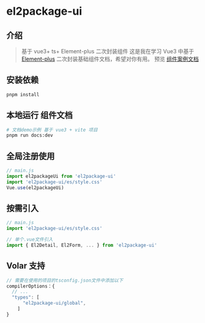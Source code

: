 # el2package-ui

## 介绍

> 基于 vue3+ ts+ Element-plus 二次封装组件
> 这是我在学习 Vue3 中基于[Element-plus](https://element-plus.org/zh-CN/) 二次封装基础组件文档，希望对你有用。
> 预览 [组件案例文档](https://xixixixi404.github.io/el2package-ui/)

## 安装依赖

```bash
pnpm install
```

## 本地运行 组件文档

```bash
# 文档demo示例 基于 vue3 + vite 项目
pnpm run docs:dev
```

## 全局注册使用

```javascript
// main.js
import el2packageUi from 'el2package-ui'
import 'el2package-ui/es/style.css'
Vue.use(el2packageUi)
```

## 按需引入

```javascript
// main.js
import 'el2package-ui/es/style.css'

// 单个.vue文件引入
import { El2Detail, El2Form, ... } from 'el2package-ui'
```

## Volar 支持

```javascript
// 需要在使用的项目的tsconfig.json文件中添加以下
compilerOptions：{
  // ...
  "types": [
      "el2package-ui/global",
    ]
}

```
